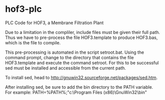 hof3-plc
========

PLC Code for HOF3, a Membrane Filtration Plant

Due to a limitation in the compliler, include files must be given
their full path.  Thus we have to pre-process the file HOF3.template
to produce HOF3.bas, which is the file to compile.

This pre-processing is automated in the script setroot.bat.  Using the
command prompt, change to the directory that contains the file
HOF3.template and execute the command setroot.  For this to be
successful sed must be installed and accessible from the current path.

To install sed, head to
http://gnuwin32.sourceforge.net/packages/sed.htm.

After installing sed, be sure to add the bin directory to the PATH
variable.  For example:
PATH=%PATH%;"c:\Program Files (x86)\GnuWin32\bin"

